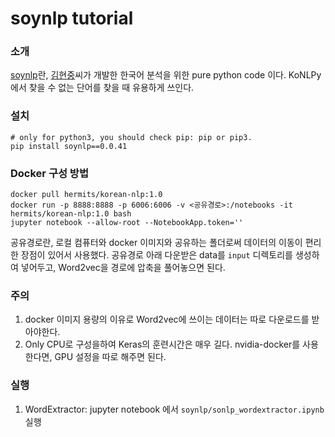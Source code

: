 # soynlp tutorial

### 소개
[soynlp](https://github.com/lovit/soynlp)란, [김현중](https://github.com/lovit)씨가 개발한 한국어 분석을 위한 pure python code 이다. KoNLPy 에서 찾을 수 없는 단어를 찾을 때 유용하게 쓰인다.

### 설치
```
# only for python3, you should check pip: pip or pip3.
pip install soynlp==0.0.41
```

### Docker 구성 방법
```
docker pull hermits/korean-nlp:1.0
docker run -p 8888:8888 -p 6006:6006 -v <공유경로>:/notebooks -it hermits/korean-nlp:1.0 bash
jupyter notebook --allow-root --NotebookApp.token=''
```
공유경로란, 로컬 컴퓨터와 docker 이미지와 공유하는 폴더로써 데이터의 이동이 편리한 장점이 있어서 사용했다.
공유경로 아래 다운받은 data를 `input` 디렉토리를 생성하여 넣어두고, Word2vec을 경로에 압축을 풀어놓으면 된다.

### 주의
1. docker 이미지 용량의 이유로 Word2vec에 쓰이는 데이터는 따로 다운로드를 받아야한다.
2. Only CPU로 구성을하여 Keras의 훈련시간은 매우 길다. nvidia-docker를 사용한다면, GPU 설정을 따로 해주면 된다.

### 실행
1. WordExtractor: jupyter notebook 에서 `soynlp/sonlp_wordextractor.ipynb` 실행
